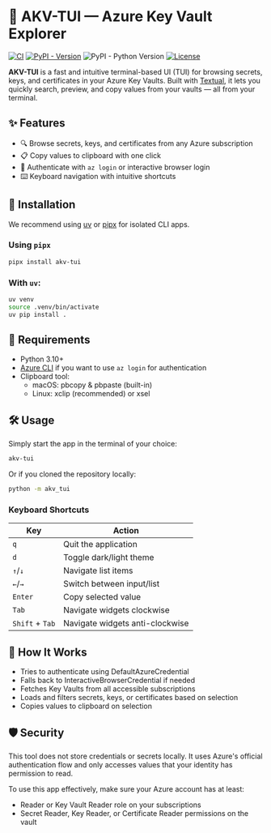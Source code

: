 # 🔐 AKV-TUI — Azure Key Vault Explorer
[![CI](https://github.com/jkoessle/akv-tui/actions/workflows/release.yml/badge.svg?event=push)](https://github.com/jkoessle/akv-tui/actions/workflows/release.yml?query=branch%3Amain)
[![PyPI - Version](https://img.shields.io/pypi/v/akv-tui)](https://pypi.org/project/akv-tui/)
![PyPI - Python Version](https://img.shields.io/pypi/pyversions/akv-tui)
[![License](https://img.shields.io/badge/license-MIT-green)](./LICENSE)

**AKV-TUI** is a fast and intuitive terminal-based UI (TUI) for browsing secrets, keys, and certificates in your Azure Key Vaults. Built with [Textual](https://github.com/Textualize/textual), it lets you quickly search, preview, and copy values from your vaults — all from your terminal.

## ✨ Features

- 🔍 Browse secrets, keys, and certificates from any Azure subscription
- 📋 Copy values to clipboard with one click
- 🔐 Authenticate with `az login` or interactive browser login
- ⌨️ Keyboard navigation with intuitive shortcuts

## 🚀 Installation

We recommend using [uv](https://github.com/astral-sh/uv) or [pipx](https://pipx.pypa.io/stable/installation/) for isolated CLI apps.

### Using `pipx`
```bash
pipx install akv-tui
```

### With `uv`:
```bash
uv venv
source .venv/bin/activate
uv pip install .
```

## 🧪 Requirements

- Python 3.10+
- [Azure CLI](https://learn.microsoft.com/en-us/cli/azure/install-azure-cli?view=azure-cli-latest) if you want to use `az login` for authentication
- Clipboard tool:
  - macOS: pbcopy & pbpaste (built-in)
  - Linux: xclip (recommended) or xsel

## 🛠️ Usage

Simply start the app in the terminal of your choice:

```bash
akv-tui
```

Or if you cloned the repository locally:

```bash
python -m akv_tui
```

### Keyboard Shortcuts

| Key             | Action                          |
| --------------- | ------------------------------- |
| `q`             | Quit the application            |
| `d`             | Toggle dark/light theme         |
| `↑`/`↓`         | Navigate list items             |
| `←`/`→`         | Switch between input/list       |
| `Enter`         | Copy selected value             |
| `Tab`           | Navigate widgets clockwise      |
| `Shift` + `Tab` | Navigate widgets anti-clockwise |

## 🧩 How It Works

- Tries to authenticate using DefaultAzureCredential
- Falls back to InteractiveBrowserCredential if needed
- Fetches Key Vaults from all accessible subscriptions
- Loads and filters secrets, keys, or certificates based on selection
- Copies values to clipboard on selection

## 🛡️ Security

This tool does not store credentials or secrets locally. It uses Azure's official authentication flow and only accesses values that your identity has permission to read.

To use this app effectively, make sure your Azure account has at least:
- Reader or Key Vault Reader role on your subscriptions
- Secret Reader, Key Reader, or Certificate Reader permissions on the vault
